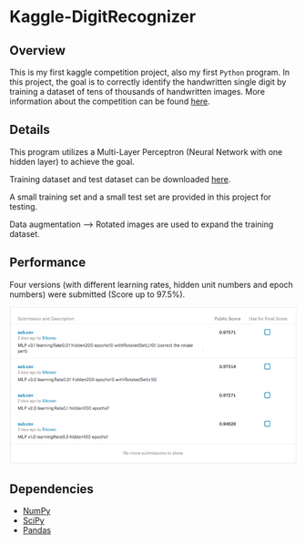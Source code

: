 # Kaggle-DigitRecognizer

## Overview
This is my first kaggle competition project, also my first `Python` program. In this project, the goal is to correctly identify the handwritten single digit by training a dataset of tens of thousands of handwritten images. More information about the competition can be found [here](https://www.kaggle.com/c/digit-recognizer#description).

## Details
This program utilizes a Multi-Layer Perceptron (Neural Network with one hidden layer) to achieve the goal.

Training dataset and test dataset can be downloaded [here](https://www.kaggle.com/c/digit-recognizer/data).

A small training set and a small test set are provided in this project for testing. 

Data augmentation --> Rotated images are used to expand the training dataset.

## Performance
Four versions (with different learning rates, hidden unit numbers and epoch numbers) were submitted (Score up to 97.5%).

![submission](https://raw.githubusercontent.com/Siboooo/imgForMD/master/DigitRecognizer/DR-MLP-sub.png) 

## Dependencies
* [NumPy](http://www.numpy.org)
* [SciPy](https://www.scipy.org)
* [Pandas](http://pandas.pydata.org)
